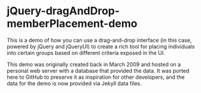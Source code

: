 # jQuery-dragAndDrop-memberPlacement-demo

This is a demo of how you can use a drag-and-drop interface (in this case, powered by jQuery and jQueryUI) to create a
rich tool for placing individuals into certain groups based on different criteria exposed in the UI.

This demo was originally created back in March 2009 and hosted on a personal web server with a database that provided
the data.  It was ported here to GitHub to preserve it as inspiration for other developers, and the data for the demo
is now provided via Jekyll data files.